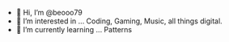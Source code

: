 - 👋 Hi, I’m @beooo79
- 👀 I’m interested in ... Coding, Gaming, Music, all things digital.
- 🌱 I’m currently learning ... Patterns

<!---
beooo79/beooo79 is a ✨ special ✨ repository because its `README.md` (this file) appears on your GitHub profile.
You can click the Preview link to take a look at your changes.
--->
